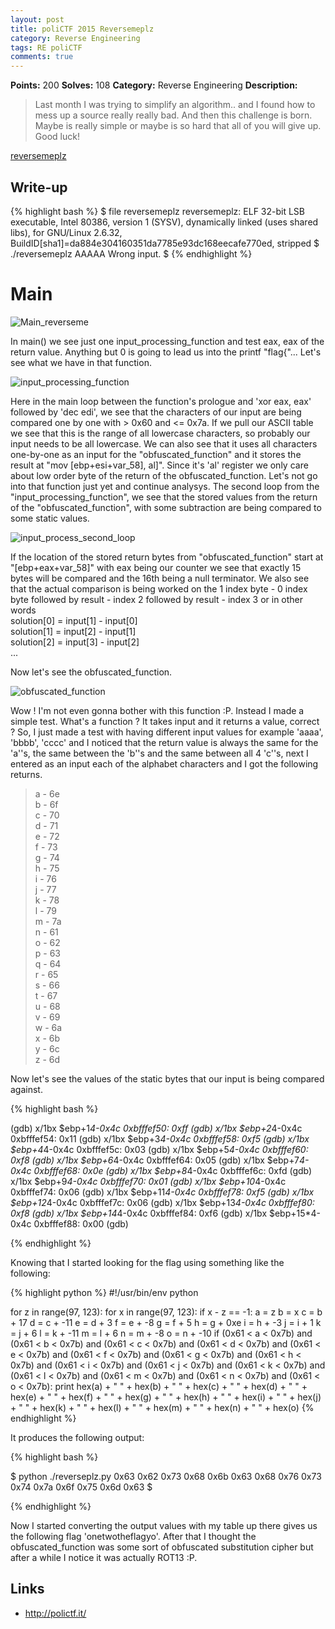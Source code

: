 ```yaml
---
layout: post
title: poliCTF 2015 Reversemeplz
category: Reverse Engineering
tags: RE poliCTF
comments: true
---
```


**Points:** 200
**Solves:** 108
**Category:** Reverse Engineering
**Description:**

> Last month I was trying to simplify an algorithm.. and I found how to mess up a source really really bad. And then this challenge is born. Maybe is really simple or maybe is so hard that all of you will give up. Good luck!

[reversemeplz]({{site.url}}/assets/reversemeplz)

## Write-up

{% highlight bash %}
$ file reversemeplz 
reversemeplz: ELF 32-bit LSB  executable, Intel 80386, version 1 (SYSV), dynamically linked (uses shared libs), for GNU/Linux 2.6.32, BuildID[sha1]=da884e304160351da7785e93dc168eecafe770ed, stripped
$ ./reversemeplz 
AAAAA
Wrong input.
$ 
{% endhighlight %}

# Main

![Main_reverseme]({{site.url}}/assets/Main_reverseme.png)

In main() we see just one input_processing_function and test eax, eax of the return value. Anything but 0 is going to lead us into the
printf "flag{"... Let's see what we have in that function.

![input_processing_function]({{site.url}}/assets/input_processing_function.png)

Here in the main loop between the function's prologue and 'xor eax, eax' followed by 'dec edi', we see that the characters
of our input are being compared one by one with > 0x60 and <= 0x7a. If we pull our ASCII table we see that this is the range of all
lowercase characters, so probably our input needs to be all lowercase. We can also see that it uses all characters one-by-one as
an input for the "obfuscated_function" and it stores the result at "mov	[ebp+esi+var_58], al]". Since it's 'al' register
we only care about low order byte of the return of the obfuscated_function. Let's not go into that function just yet and continue analysys.
The second loop from the "input_processing_function", we see that the stored values from the return of the "obfuscated_function",
with some subtraction are being compared to some static values.

![input_process_second_loop]({{site.url}}/assets/input_process_second_loop.png)

If the location of the stored return bytes from "obfuscated_function" start at "[ebp+eax+var_58]" with eax being our counter we see that
exactly 15 bytes will be compared and the 16th being a null terminator. We also see that the actual comparison is being worked on the 1 index byte - 0 index byte
followed by result - index 2 followed by result - index 3 or in other words   
solution[0] = input[1] - input[0]   
solution[1] = input[2] - input[1]   
solution[2] = input[3] - input[2]   
...

Now let's see the obfuscated_function.

![obfuscated_function]({{site.url}}/assets/obfuscated_function.png)

Wow ! I'm not even gonna bother with this function :P. Instead I made a simple test. What's a function ? It takes input and it returns a value, correct ?
So, I just made a test with having different input values for example 'aaaa', 'bbbb', 'cccc' and I noticed that the return value is always the same for the 'a''s, the same between the 'b''s and
the same between all 4 'c''s, next I entered as an input each of the alphabet characters and I got the following returns.

> a - 6e   
> b - 6f   
> c - 70   
> d - 71   
> e - 72   
> f - 73   
> g - 74   
> h - 75   
> i - 76   
> j - 77   
> k - 78   
> l - 79   
> m - 7a   
> n - 61  
> o - 62  
> p - 63  
> q - 64  
> r - 65  
> s - 66  
> t - 67  
> u - 68  
> v - 69  
> w - 6a  
> x - 6b  
> y - 6c  
> z - 6d  

Now let's see the values of the static bytes that our input is being compared against.

{% highlight bash %}

(gdb) x/1bx $ebp+1*4-0x4c
0xbfffef50:	0xff
(gdb) x/1bx $ebp+2*4-0x4c
0xbfffef54:	0x11
(gdb) x/1bx $ebp+3*4-0x4c
0xbfffef58:	0xf5
(gdb) x/1bx $ebp+4*4-0x4c
0xbfffef5c:	0x03
(gdb) x/1bx $ebp+5*4-0x4c
0xbfffef60:	0xf8
(gdb) x/1bx $ebp+6*4-0x4c
0xbfffef64:	0x05
(gdb) x/1bx $ebp+7*4-0x4c
0xbfffef68:	0x0e
(gdb) x/1bx $ebp+8*4-0x4c
0xbfffef6c:	0xfd
(gdb) x/1bx $ebp+9*4-0x4c
0xbfffef70:	0x01
(gdb) x/1bx $ebp+10*4-0x4c
0xbfffef74:	0x06
(gdb) x/1bx $ebp+11*4-0x4c
0xbfffef78:	0xf5
(gdb) x/1bx $ebp+12*4-0x4c
0xbfffef7c:	0x06
(gdb) x/1bx $ebp+13*4-0x4c
0xbfffef80:	0xf8
(gdb) x/1bx $ebp+14*4-0x4c
0xbfffef84:	0xf6
(gdb) x/1bx $ebp+15*4-0x4c
0xbfffef88:	0x00
(gdb) 

{% endhighlight %}

Knowing that I started looking for the flag using something like the following:

{% highlight python %}
#!/usr/bin/env python

for z in range(97, 123):
	for x in range(97, 123):
		if x - z == -1:
			a = z
			b = x
			c = b + 17
			d = c + -11
			e = d + 3
			f = e + -8
			g = f + 5
			h = g + 0xe
			i = h + -3
			j = i + 1
			k = j + 6
			l = k + -11
			m = l + 6
			n = m + -8
			o = n + -10
			if (0x61 < a < 0x7b) and (0x61 < b < 0x7b) and (0x61 < c < 0x7b) and (0x61 < d < 0x7b) and (0x61 < e < 0x7b) and (0x61 < f < 0x7b) and (0x61 < g < 0x7b) and (0x61 < h < 0x7b) and (0x61 < i < 0x7b) and (0x61 < j < 0x7b) and (0x61 < k < 0x7b) and (0x61 < l < 0x7b) and (0x61 < m < 0x7b) and (0x61 < n < 0x7b) and (0x61 < o < 0x7b):
				print hex(a) + " " + hex(b) + " " + hex(c) + " " + hex(d) + " " + hex(e) + " " + hex(f) + " " + hex(g) + " " + hex(h) + " " + hex(i) + " " + hex(j) + " " + hex(k) + " " + hex(l) + " " + hex(m) + " " + hex(n) + " " + hex(o)
{% endhighlight %}

It produces the following output:

{% highlight bash %}

$ python ./reverseplz.py 
0x63 0x62 0x73 0x68 0x6b 0x63 0x68 0x76 0x73 0x74 0x7a 0x6f 0x75 0x6d 0x63
$ 

{% endhighlight %}

Now I started converting the output values with my table up there gives us the following flag 'onetwotheflagyo'.
After that I thought the obfuscated_function was some sort of obfuscated substitution cipher but after a while I notice it was actually ROT13 :P.

## Links

* <http://polictf.it/>
